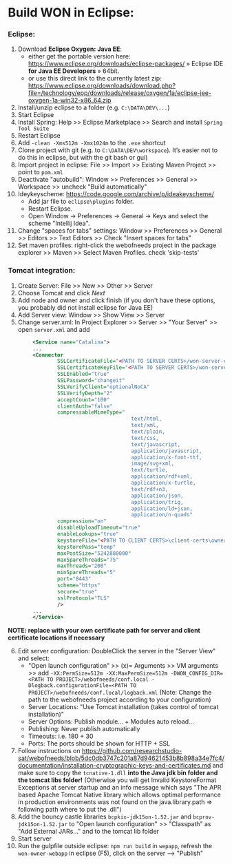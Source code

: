 # Build WON in Eclipse:

### Eclipse:

1.  Download **Eclipse Oxygen: Java EE**:
    * either get the portable version here: https://www.eclipse.org/downloads/eclipse-packages/ » Eclipse IDE **for Java EE Developers** » 64bit. 
    * or use this direct link to the currently latest zip: https://www.eclipse.org/downloads/download.php?file=/technology/epp/downloads/release/oxygen/1a/eclipse-jee-oxygen-1a-win32-x86_64.zip
2.  Install/unzip eclipse to a folder (e.g. `C:\DATA\DEV\...`)
3.  Start Eclipse
4.  Install Spring: Help >> Eclipse Marketplace >> Search and install `Spring Tool Suite`
5.  Restart Eclipse
6.  Add `-clean -Xms512m -Xmx1024m` to the `.exe` shortcut
7.  Clone project with git (e.g. to `C:\DATA\DEV\workspace`). It’s easier not to do this in eclipse, but with the git bash or gui)
8.  Import project in eclipse: File >> Import >> Existing Maven Project >> point to `pom.xml`
9. Deactivate "autobuild": Window >> Preferences >> General >> Workspace >> uncheck "Build automatically"
10. Ideykeyscheme: https://code.google.com/archive/p/ideakeyscheme/
    *  Add jar file to `eclipse\plugins` folder. 
    *  Restart Eclipse. 
    *  Open Window → Preferences → General → Keys and select the scheme "Intellij Idea".
11. Change "spaces for tabs" settings: Window >> Preferences >> General >> Editors >> Text Editors >> Check "Insert spaces for tabs"
12. Set maven profiles: right-click the webofneeds project in the package explorer >> Maven >> Select Maven Profiles. check 'skip-tests'

### Tomcat integration:

1.  Create Server: File >> New >> Other >> Server
2.  Choose Tomcat and click *Next* 
3.  Add node and owner and click finish (if you don't have these options, you probably did not install eclipse for Java EE)
4.  Add Server view: Window >> Show View >> Server
5.  Change server.xml: In Project Explorer >> Server >> "Your Server" >> open `server.xml` and add
```xml
        <Service name="Catalina">
        ...
        <Connector 
                SSLCertificateFile="<PATH TO SERVER CERTS>/won-server-certs/t-cert.pem" 
                SSLCertificateKeyFile="<PATH TO SERVER CERTS>/won-server-certs/t-key.pem" 
                SSLEnabled="true" 
                SSLPassword="changeit" 
                SSLVerifyClient="optionalNoCA" 
                SSLVerifyDepth="2" 
                acceptCount="100" 
                clientAuth="false" 
                compressableMimeType="                                      
                                        text/html,                                                               
                                        text/xml,                                      
                                        text/plain,                                      
                                        text/css,                                      
                                        text/javascript,                                      
                                        application/javascript,                                                                                                                 
                                        application/x-font-ttf,                                      
                                        image/svg+xml,                                                                           
                                        text/turtle,                                                                           
                                        application/rdf+xml,                                                                           
                                        application/x-turtle,                                                                           
                                        text/rdf+n3,                                                                           
                                        application/json,                                                                            
                                        application/trig,                                                                            
                                        application/ld+json,                                                                            
                                        application/n-quads" 
                compression="on" 
                disableUploadTimeout="true" 
                enableLookups="true" 
                keystoreFile="<PATH TO CLIENT CERTS>\client-certs\owner-keys.jks" 
                keystorePass="temp" 
                maxPostSize="5242880000" 
                maxSpareThreads="75" 
                maxThreads="200" 
                minSpareThreads="5" 
                port="8443" 
                scheme="https" 
                secure="true" 
                sslProtocol="TLS"
                />
        ...
        </Service>
  ```
  
**NOTE: replace with your own certificate path for server and client certificate locations if necessary**
        
6.  Edit server configuration: DoubleClick the server in the "Server View" and select:
    *  "Open launch configuration" >> (x)= Arguments >> VM arguments >> add 
            `-XX:PermSize=512m -XX:MaxPermSize=512m -DWON_CONFIG_DIR=<PATH TO PROJECT>/webofneeds/conf.local -Dlogback.configurationFile=<PATH TO PROJECT>/webofneeds/conf.local/logback.xml` (Note: Change the path to the webofneeds project according to your configuration)
    *  Server Locations: "Use Tomcat installation (takes control of tomcat installation)"
    *  Server Options: Publish module… + Modules auto reload…
    *  Publishing: Never publish automatically
    *  Timeouts: i.e. 180 + 30
    *  Ports: The ports should be shown for HTTP + SSL
7.  Follow instructions on https://github.com/researchstudio-sat/webofneeds/blob/5dc0db3747c201a87d94621453b8b898a34e7fc4/documentation/installation-cryptographic-keys-and-certificates.md and make sure to copy the `tcnative-1.dll` **into the Java jdk bin folder and the tomcat libs folder!** (Otherwise you will get Invalid KeystoreFormat Exceptions at server startup and an info message which says "The APR based Apache Tomcat Native library which allows optimal performance in production environments was not found on the java.library.path => following path where to put the .dll") 
8. Add the bouncy castle libraries `bcpkix-jdk15on-1.52.jar` and `bcprov-jdk15on-1.52.jar` to "Open launch configuration" >> "Classpath" as "Add External JARs..." and to the tomcat lib folder
9.  Start server
10.  Run the gulpfile outside eclipse: `npm run build` in `wepapp`, refresh the `won-owner-webapp` in eclipse (F5), click on the server –> "Publish"
